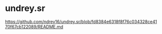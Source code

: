 # undrey.sr
https://github.com/ndrey16/undrey.sr/blob/fd8384e6318f8f76c034328ce4170f67cb122089/README.md
